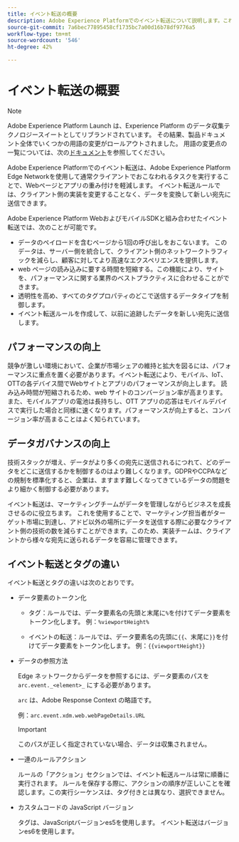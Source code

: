 ```yaml
---
title: イベント転送の概要
description: Adobe Experience Platformでのイベント転送について説明します。これにより、タグ実装を変更せずに、Platform Edge Networkを使用してタスクを実行できます。
source-git-commit: 7a6bec77895458cf1735bc7a00d16b78df9776a5
workflow-type: tm+mt
source-wordcount: '546'
ht-degree: 42%

---
```


# イベント転送の概要

>[!NOTE]
>
>Adobe Experience Platform Launch は、Experience Platform のデータ収集テクノロジースイートとしてリブランドされています。 その結果、製品ドキュメント全体でいくつかの用語の変更がロールアウトされました。 用語の変更点の一覧については、次の[ドキュメント](../../term-updates.md)を参照してください。

Adobe Experience Platformでのイベント転送は、Adobe Experience Platform Edge Networkを使用して通常クライアントでおこなわれるタスクを実行することで、Webページとアプリの重み付けを軽減します。 イベント転送ルールでは、クライアント側の実装を変更することなく、データを変換して新しい宛先に送信できます。

Adobe Experience Platform WebおよびモバイルSDKと組み合わせたイベント転送では、次のことが可能です。

* データのペイロードを含むページから1回の呼び出しをおこないます。 このデータは、サーバー側を統合して、クライアント側のネットワークトラフィックを減らし、顧客に対してより高速なエクスペリエンスを提供します。
* web ページの読み込みに要する時間を短縮する。この機能により、サイトを、パフォーマンスに関する業界のベストプラクティスに合わせることができます。
* 透明性を高め、すべてのタグプロパティのどこで送信するデータタイプを制御します。
* イベント転送ルールを作成して、以前に追跡したデータを新しい宛先に送信します。

## パフォーマンスの向上

競争が激しい環境において、企業が市場シェアの維持と拡大を図るには、パフォーマンスに重点を置く必要があります。イベント転送により、モバイル、IoT、OTTの各デバイス間でWebサイトとアプリのパフォーマンスが向上します。 読み込み時間が短縮されるため、web サイトのコンバージョン率が高まります。また、モバイルアプリの電池は長持ちし、OTT アプリの応答はモバイルデバイスで実行した場合と同様に速くなります。パフォーマンスが向上すると、コンバージョン率が高まることはよく知られています。

## データガバナンスの向上

技術スタックが増え、データがより多くの宛先に送信されるにつれて、どのデータをどこに送信するかを制御するのはより難しくなります。GDPRやCCPAなどの規制を標準化すると、企業は、ますます難しくなってきているデータの問題をより細かく制御する必要があります。

イベント転送は、マーケティングチームがデータを管理しながらビジネスを成長させるのに役立ちます。 これを使用することで、マーケティング担当者がターゲット市場に到達し、アドビ以外の場所にデータを送信する際に必要なクライアント側の技術の数を減らすことができます。このため、実装チームは、クライアントから様々な宛先に送られるデータを容易に管理できます。

## イベント転送とタグの違い

イベント転送とタグの違いは次のとおりです。

* データ要素のトークン化

   * タグ：ルールでは、データ要素名の先頭と末尾に`%`を付けてデータ要素をトークン化します。 例：`%viewportHeight%`

   * イベントの転送：ルールでは、データ要素名の先頭に`{{`、末尾に`}}`を付けてデータ要素をトークン化します。 例：`{{viewportHeight}}`

* データの参照方法

   Edge ネットワークからデータを参照するには、データ要素のパスを `arc.event._<element>_` にする必要があります。

   `arc` は、Adobe Response Context の略語です。

   例：`arc.event.xdm.web.webPageDetails.URL`

   >[!IMPORTANT]
   >
   >このパスが正しく指定されていない場合、データは収集されません。


* 一連のルールアクション

   ルールの「アクション」セクションでは、イベント転送ルールは常に順番に実行されます。 ルールを保存する際に、アクションの順序が正しいことを確認します。この実行シーケンスは、タグ付きとは異なり、選択できません。

* カスタムコードの JavaScript バージョン

   タグは、JavaScriptバージョンes5を使用します。 イベント転送はバージョンes6を使用します。

<!--doc Adobe Cloud Connector extension, get from Jon-->
